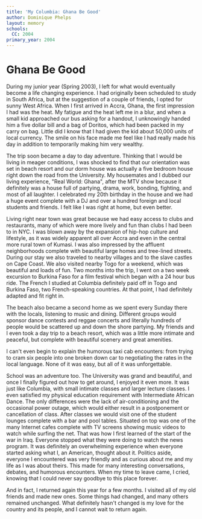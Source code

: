 ```yaml
---
title: 'My Columbia: Ghana Be Good'
author: Dominique Phelps
layout: memory
schools:
  CC: 2004
primary_year: 2004
---
```

# Ghana Be Good

During my junior year (Spring 2003), I left for what would eventually become a life changing experience.  I had originally been scheduled to study in South Africa, but at the suggestion of a couple of friends, I opted for sunny West Africa.  When I first arrived in Accra, Ghana, the first impression I had was the heat.  My fatigue and the heat left me in a blur, and when a small kid approached our bus asking for a handout, I unknowingly handed him a five dollar bill and a bag of Doritos, which had been packed in my carry on bag.  Little did I know that I had given the kid about 50,000 units of local currency. The smile on his face made me feel like I had really made his day in addition to temporarily making him very wealthy.

The trip soon became a day to day adventure.  Thinking that I would be living in meager conditions, I was shocked to find that our orientation was set in beach resort and our dorm house was actually a five bedroom house right down the road from the University.  My housemates and I dubbed our living experience, "Real World: Ghana", after the MTV show because it definitely was a house full of partying, drama, work, bonding, fighting, and most of all laughter.  I celebrated my 20th birthday in the house and we had a huge event complete with a DJ and over a hundred foreign and local students and friends.  I felt like I was right at home, but even better.

Living right near town was great because we had easy access to clubs and restaurants, many of which were more lively and fun than clubs I had been to in NYC.  I was blown away by the expansion of hip-hop culture and lifestyle, as it was widely apparent all over Accra and even in the central more rural town of Kumasi. I was also impressed by the affluent neighborhoods complete with beautiful large homes and tree-lined streets. During our stay we also traveled to nearby villages and to the slave castles on Cape Coast.  We also visited nearby Togo for a weekend, which was beautiful and loads of fun. Two months into the trip, I went on a two week excursion to Burkina Faso for a film festival which began with a 24 hour bus ride.  The French I studied at Columbia definitely paid off in Togo and Burkina Faso, two French-speaking countries. At that point, I had definitely adapted and fit right in.

The beach also became a second home as we spent every Sunday there with the locals, listening to music and dining.  Different groups would sponsor dance contests and reggae concerts and literally hundreds of people would be scattered up and down the shore partying.  My friends and I even took a day trip to a beach resort, which was a little more intimate and peaceful, but complete with beautiful scenery and great amenities.

I can't even begin to explain the humorous taxi cab encounters: from trying to cram six people into one broken down car to negotiating the rates in the local language.  None of it was easy, but all of it was unforgettable.

School was an adventure too.  The University was grand and beautiful, and once I finally figured out how to get around, I enjoyed it even more.  It was just like Columbia, with small intimate classes and larger lecture classes.  I even satisfied my physical education requirement with Intermediate African Dance.  The only differences were the lack of air-conditioning and the occasional power outage, which would either result in a postponement or cancellation of class. After classes we would visit one of the student lounges complete with a bar and pool tables.  Situated on top was one of the many Internet cafes complete with TV screens showing music videos to watch while surfing the net.  That was how I first learned of the start of the war in Iraq.  Everyone stopped what they were doing to watch the news program.  It was definitely an overwhelming experience when everyone started asking what I, an American, thought about it.  Politics aside, everyone I encountered was very friendly and as curious about me and my life as I was about theirs.  This made for many interesting conversations, debates, and humorous encounters.  When my time to leave came, I cried, knowing that I could never say goodbye to this place forever.

And in fact, I returned again this year for a few months.  I visited all of my old friends and made new ones.  Some things had changed, and many others remained unchanged.  What definitely hasn't changed is my love for the country and its people, and I cannot wait to return again.
